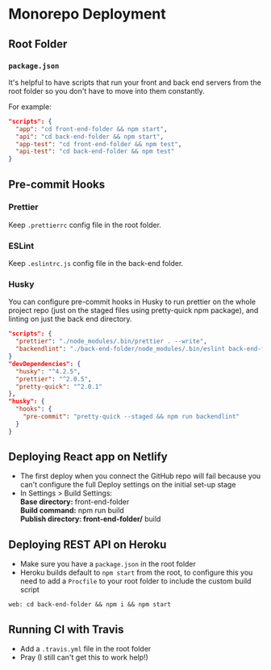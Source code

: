# Monorepo Deployment

## Root Folder

### `package.json`
It's helpful to have scripts that run your front and back end servers from the root folder so you don't have to move into them constantly.

For example:
```json
"scripts": {
  "app": "cd front-end-folder && npm start",
  "api": "cd back-end-folder && npm start",
  "app-test": "cd front-end-folder && npm test",
  "api-test": "cd back-end-folder && npm test"
}
```

## Pre-commit Hooks

### Prettier
Keep `.prettierrc` config file in the root folder.

### ESLint
Keep `.eslintrc.js` config file in the back-end folder.

### Husky
You can configure pre-commit hooks in Husky to run prettier on the whole project repo (just on the staged files using pretty-quick npm package), and linting on just the back end directory.

```json
"scripts": {
  "prettier": "./node_modules/.bin/prettier . --write",
  "backendlint": "./back-end-folder/node_modules/.bin/eslint back-end-folder --fix"
}
"devDependencies": {
  "husky": "^4.2.5",
  "prettier": "^2.0.5",
  "pretty-quick": "^2.0.1"
},
"husky": {
  "hooks": {
    "pre-commit": "pretty-quick --staged && npm run backendlint"
  }
}
```


## Deploying React app on Netlify
- The first deploy when you connect the GitHub repo will fail because you can't configure the full Deploy settings on the initial set-up stage  
- In Settings > Build Settings:  
**Base directory:** front-end-folder  
**Build command:** npm run build  
**Publish directory: front-end-folder/** build

## Deploying REST API on Heroku
- Make sure you have a `package.json` in the root folder
- Heroku builds default to `npm start` from the root, to configure this you need to add a `Procfile` to your root folder to include the custom build script
```
web: cd back-end-folder && npm i && npm start
```

## Running CI with Travis
- Add a `.travis.yml` file in the root folder
- Pray (I still can't get this to work help!)

